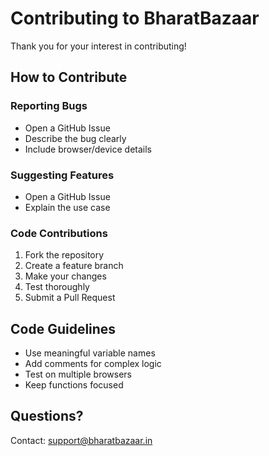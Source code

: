 # Contributing to BharatBazaar

Thank you for your interest in contributing!

## How to Contribute

### Reporting Bugs
- Open a GitHub Issue
- Describe the bug clearly
- Include browser/device details

### Suggesting Features
- Open a GitHub Issue
- Explain the use case

### Code Contributions
1. Fork the repository
2. Create a feature branch
3. Make your changes
4. Test thoroughly
5. Submit a Pull Request

## Code Guidelines

- Use meaningful variable names
- Add comments for complex logic
- Test on multiple browsers
- Keep functions focused

## Questions?

Contact: support@bharatbazaar.in
